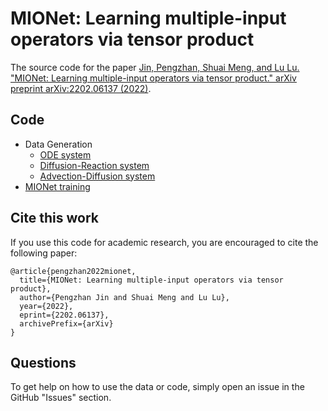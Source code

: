 # MIONet: Learning multiple-input operators via tensor product

The source code for the paper [Jin, Pengzhan, Shuai Meng, and Lu Lu. "MIONet: Learning multiple-input operators via tensor product." arXiv preprint arXiv:2202.06137 (2022)](https://arxiv.org/abs/2202.06137).

## Code

- Data Generation
    - [ODE system](data/ODE_system.py)
    - [Diffusion-Reaction system](data/DR_system.py)
    - [Advection-Diffusion system](data/ADVD_system.py)
- [MIONet training](training/MIONet_training.py)
 
## Cite this work

If you use this code for academic research, you are encouraged to cite the following paper:

```
@article{pengzhan2022mionet,
  title={MIONet: Learning multiple-input operators via tensor product}, 
  author={Pengzhan Jin and Shuai Meng and Lu Lu},
  year={2022},
  eprint={2202.06137},
  archivePrefix={arXiv}
}
```

## Questions

To get help on how to use the data or code, simply open an issue in the GitHub "Issues" section.
